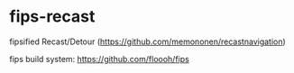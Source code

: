 fips-recast
=========

fipsified Recast/Detour (https://github.com/memononen/recastnavigation)

fips build system: https://github.com/floooh/fips


